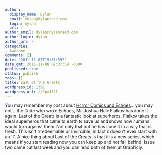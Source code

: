 ```yaml
---
author:
  display_name: Dylan
  email: dylan@dylanreed.com
  login: dylan
  url: /
author_email: dylan@dylanreed.com
author_login: dylan
author_url: /
categories:
- Awesome
comments: []
date: "2011-11-07T19:37:59Z"
date_gmt: 2011-11-08 02:37:59 -0600
published: true
status: publish
tags: []
title: Last of the Greats
wordpress_id: 1391
wordpress_url: //?p=1391
---
```


You may remember my post about [Horror Comics and Echoes][1]... you may not... the Dude who wrote Echoes, Mr. Joshua Hale Fialkov has done it again. Last of the Greats is a fantastic look at superheros. Fialkov takes the ideal superheros that came to earth to save us and shows how humans would turn against them. Not only that but he has done it in a way that is fresh. This isn't Irredeemable or Invincible, in fact it doesn't even start with an 'I'. A nice thing about Last of the Greats is that it is a new series, which means if you start reading now you can keep up and not fall behind. Issue two came out last week and you can read both of them at Graphicly.

   [1]: /2011/06/09/not-normally-a-fan-of-horror-comics-but/

  


 
